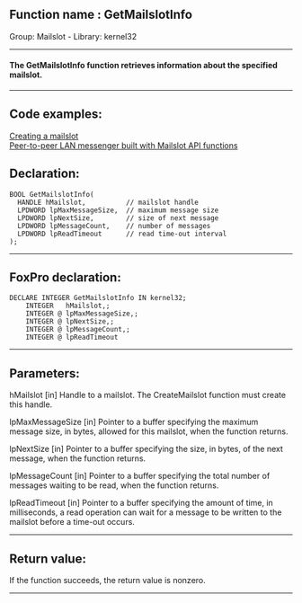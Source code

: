
## Function name : GetMailslotInfo
Group: Mailslot - Library: kernel32    
***  


#### The GetMailslotInfo function retrieves information about the specified mailslot. 
***  


## Code examples:
[Creating a mailslot](../../samples/sample_267.md)  
[Peer-to-peer LAN messenger built with Mailslot API functions](../../samples/sample_410.md)  

## Declaration:
```foxpro  
BOOL GetMailslotInfo(
  HANDLE hMailslot,          // mailslot handle
  LPDWORD lpMaxMessageSize,  // maximum message size
  LPDWORD lpNextSize,        // size of next message
  LPDWORD lpMessageCount,    // number of messages
  LPDWORD lpReadTimeout      // read time-out interval
);  
```  
***  


## FoxPro declaration:
```foxpro  
DECLARE INTEGER GetMailslotInfo IN kernel32;
	INTEGER   hMailslot,;
	INTEGER @ lpMaxMessageSize,;
	INTEGER @ lpNextSize,;
	INTEGER @ lpMessageCount,;
	INTEGER @ lpReadTimeout  
```  
***  


## Parameters:
hMailslot 
[in] Handle to a mailslot. The CreateMailslot function must create this handle. 

lpMaxMessageSize 
[in] Pointer to a buffer specifying the maximum message size, in bytes, allowed for this mailslot, when the function returns. 

lpNextSize 
[in] Pointer to a buffer specifying the size, in bytes, of the next message, when the function returns. 

lpMessageCount 
[in] Pointer to a buffer specifying the total number of messages waiting to be read, when the function returns. 

lpReadTimeout 
[in] Pointer to a buffer specifying the amount of time, in milliseconds, a read operation can wait for a message to be written to the mailslot before a time-out occurs.   
***  


## Return value:
If the function succeeds, the return value is nonzero.  
***  

